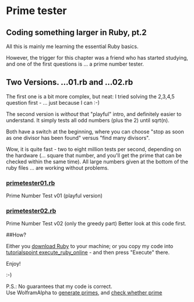 # Prime tester
## Coding something larger in Ruby, pt.2

All this is mainly me learning the essential Ruby basics.
  
However, the trigger for this chapter was a friend who has started studying, and one of the first questions is ... a prime number tester.


## **Two Versions.   ...01.rb and ...02.rb**

The first one is a bit more complex, but neat: I tried solving the 2,3,4,5 question first - ... just because I can :-)

The second version is *without* that "playful" intro, and definitely easier to understand. It simply tests all odd numbers (plus the 2) until sqrt(n).

Both have a switch at the beginning, where you can choose "stop as soon as one divisor has been found" versus "find many divisors".

Wow, it is quite fast - two to eight million tests per second, depending on the hardware (... square that number, and you'll get the prime that can be checked within the same time). All large numbers given at the bottom of the ruby files ... are working without problems.


### [primetester01.rb](primetester01.rb)
Prime Number Test v01 (playful version)

### [primetester02.rb](primetester02.rb)
Prime Number Test v02 (only the greedy part)
Better look at this code first.


##How?

Either you [download Ruby](http://rubyinstaller.org/downloads/) to your machine; or you copy my code into [tutorialspoint execute_ruby_online](http://www.tutorialspoint.com/execute_ruby_online.php) - and then press "Execute" there.


Enjoy!

  :-)
		
		
P.S.: No guarantees that my code is correct.  
Use WolframAlpha to [generate primes](http://www.wolframalpha.com/input/?i=prime+near+42000042), and [check whether prime](http://www.wolframalpha.com/input/?i=is+42000059+prime) 


